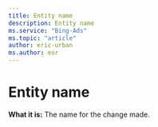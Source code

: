 ```yaml
---
title: Entity name
description: Entity name
ms.service: "Bing-Ads"
ms.topic: "article"
author: eric-urban
ms.author: eur
---
```


# Entity name

**What it is:**     The name for the change made.


